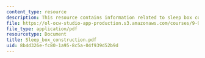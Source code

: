 ```yaml
---
content_type: resource
description: This resource contains information related to sleep box construction.
file: https://ol-ocw-studio-app-production.s3.amazonaws.com/courses/9-96-experimental-methods-of-adjustable-tetrode-array-neurophysiology-january-iap-2001/8b4d326efc801a958c5a04f939d52b9d_Sleep_box_construction.pdf
file_type: application/pdf
resourcetype: Document
title: Sleep_box_construction.pdf
uid: 8b4d326e-fc80-1a95-8c5a-04f939d52b9d
---
```


